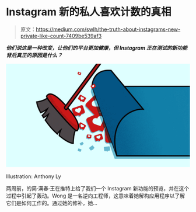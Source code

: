 # Instagram 新的私人喜欢计数的真相

> 原文：<https://medium.com/swlh/the-truth-about-instagrams-new-private-like-count-7409be539af3>

***他们说这是一种改变，让他们的平台更加健康，但 Instagram 正在测试的新功能背后真正的原因是什么？***

![](img/6bfd813cf69a15f06d7bb49840de9575.png)

Illustration: Anthony Ly

两周前，的简·满春·王在推特上给了我们一个 Instagram 新功能的预览，并在这个过程中引起了轰动。Wong 是一名逆向工程师，这意味着她解构应用程序以了解它们是如何工作的。通过她的修补，她…